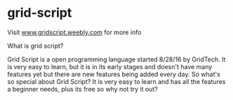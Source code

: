 # grid-script

Visit www.gridscript.weebly.com for more info

What is grid script?

Grid Script is a open programming language started 8/28/16 by GridTech.
It is very easy to learn, but it is in its early stages and doesn't have
many features yet but there are new features being added every day. 
So what's so special about Grid Script? It is 
very easy to learn and has all the features a beginner needs, 
plus its free so why not try it out?
